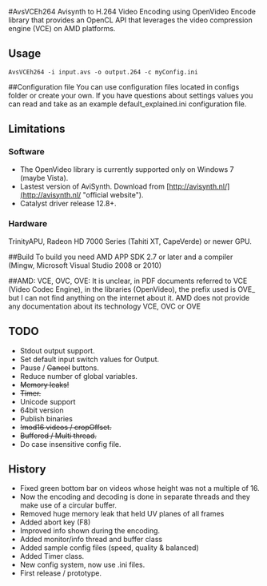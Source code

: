 
#AvsVCEh264
Avisynth to H.264 Video Encoding using OpenVideo Encode library that provides an OpenCL API that leverages the video compression engine (VCE) on AMD platforms.

## Usage

```
AvsVCEh264 -i input.avs -o output.264 -c myConfig.ini
```

##Configuration file
You can use configuration files located in configs folder or create your own.
If you have questions about settings values you can read and take as an example default_explained.ini configuration file.

## Limitations
### Software
- The OpenVideo library is currently supported only on Windows 7 (maybe Vista).
- Lastest version of AviSynth. Download from [http://avisynth.nl/](http://avisynth.nl/ "official website").
- Catalyst driver release 12.8+.

### Hardware
TrinityAPU, Radeon HD 7000 Series (Tahiti XT, CapeVerde) or newer GPU.

##Build
To build you need AMD APP SDK 2.7 or later and a compiler (Mingw, Microsoft Visual Studio 2008 or 2010)

##AMD:
VCE, OVC, OVE: It is unclear, in PDF documents referred to VCE (Video Codec Engine),
in the libraries (OpenVideo), the prefix used is OVE_ but I can not find anything on the internet about it.
AMD does not provide any documentation about its technology VCE, OVC or OVE

## TODO
- Stdout output support.
- Set default input switch values for Output.
- Pause / ~~Cancel~~ buttons.
- Reduce number of global variables.
- ~~Memory leaks!~~
- ~~Timer.~~
- Unicode support
- 64bit version
- Publish binaries
- ~~!mod16 videos / cropOffset.~~
- ~~Buffered / Multi thread.~~
- Do case insensitive config file.

## History
- Fixed green bottom bar on videos whose height was not a multiple of 16.
- Now the encoding and decoding is done in separate threads and they make use of a circular buffer.
- Removed huge memory leak that held UV planes of all frames
- Added abort key (F8)
- Improved info shown during the encoding.
- Added monitor/info thread and buffer class
- Added sample config files (speed, quality & balanced)
- Added Timer class.
- New config system, now use .ini files.
- First release / prototype.

